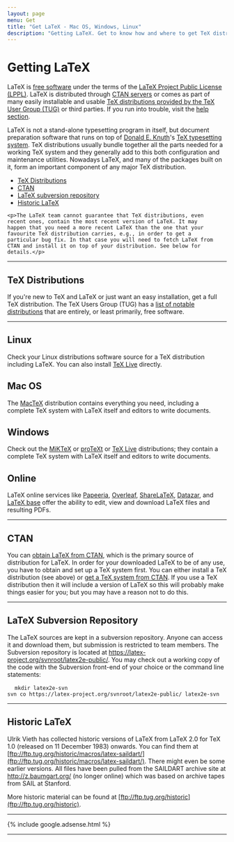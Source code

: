 ```yaml
---
layout: page
menu: Get
title: "Get LaTeX - Mac OS, Windows, Linux"
description: "Getting LaTeX. Get to know how and where to get TeX distributions for Linux, Mac OS, and Windows containing LaTeX and obtaining LaTeX."
---
```


# Getting LaTeX

<div class="row">
  <div class="col cell1of2">
    <p>LaTeX is <a href="http://www.debian.org/intro/free">free
    software</a> under the terms of
    the <a href="{{site.baseurl}}/lppl/">LaTeX Project Public License
    (LPPL)</a>. LaTeX is distributed through <a href="#ctan">CTAN
    servers</a> or comes as part of many easily installable and
    usable <a href="http://www.tug.org/interest.html#free">TeX
    distributions provided by the TeX User Group (TUG)</a> or third
    parties. If you run into trouble, visit
    the <a href="{{site.baseurl}}/help/">help section</a>.</p>
    <p>LaTeX is not a stand-alone typesetting program in itself, but
    document preparation software that runs on top
    of <a href="https://en.wikipedia.org/wiki/Donald_Knuth">Donald
    E. Knuth</a>'s <a href="https://en.wikipedia.org/wiki/TeX">TeX
    typesetting system</a>. TeX distributions usually bundle together
    all the parts needed for a working TeX system and they generally
    add to this both configuration and maintenance utilities. Nowadays
    LaTeX, and many of the packages built on it, form an important
    component of any major TeX distribution.</p>
  </div>
  <div class="col cell1of2">
    <ul class="toc">
      <li><a href="#distributions">TeX Distributions</a></li>
      <li><a href="#ctan">CTAN</a></li>
      <li><a href="#svn">LaTeX subversion repository</a></li>
      <li><a href="#historic">Historic LaTeX</a></li>
    </ul>

    <p>The LaTeX team cannot guarantee that TeX distributions, even
    recent ones, contain the most recent version of LaTeX. It may
    happen that you need a more recent LaTeX than the one that your
    favourite TeX distribution carries, e.g., in order to get a
    particular bug fix. In that case you will need to fetch LaTeX from
    CTAN and install it on top of your distribution. See below for
    details.</p>
  </div>
</div>

***


## TeX Distributions

If you're new to TeX and LaTeX or just want an easy installation, get
a full TeX distribution. The TeX Users Group (TUG) has a
  [list of notable distributions](http://www.tug.org/interest.html#free)
that are entirely, or least primarily, free software.

***

<div class="row">
  <div class="col cell1of4">
    <h2><span class="fa fa-linux"></span> Linux</h2>
    <p>Check your Linux distributions software source for a TeX
    distribution including LaTeX. You can also
    install <a href="http://www.tug.org/texlive">TeX Live</a>
    directly.</p>
  </div>
  <div class="col cell1of4">
    <h2><span class="fa fa-apple"></span> Mac OS</h2>
    <p>The <a href="http://www.tug.org/mactex/">MacTeX</a>
    distribution contains everything you need, including a complete
    TeX system with LaTeX itself and editors to write documents.</p>
  </div>
  <div class="col cell1of4">
    <h2><span class="fa fa-windows"></span> Windows</h2>
    <p>Check out the <a href="http://miktex.org/">MiKTeX</a>
    or <a href="http://www.tug.org/protext/">proTeXt</a>
    or <a href="http://www.tug.org/texlive">TeX Live</a>
    distributions; they contain a complete TeX system with LaTeX
    itself and editors to write documents.</p>
  </div>
  <div class="col cell1of4">
    <h2><span class="fa fa-globe"></span> Online</h2>
    <p>LaTeX online services
      like <a href="http://papeeria.com">Papeeria</a>,
      <a href="https://www.overleaf.com/">Overleaf</a>,
      <a href="https://www.sharelatex.com/">ShareLaTeX</a>,
      <a href="https://www.datazar.com/">Datazar</a>,
    and <a href="https://latexbase.com/">LaTeX base</a> offer the
    ability to edit, view and download LaTeX files and resulting
    PDFs.</p>
  </div>
</div>

***


## CTAN

You can [obtain LaTeX from <abbr title="Comprehensive TeX Archive
Network">CTAN</abbr>](https://www.ctan.org/pkg/latex), which is the
primary source of distribution for LaTeX. In order for your downloaded
LaTeX to be of any use, you have to obtain and set up a TeX system
first. You can either install a TeX distribution (see above) or [get a
TeX system from <abbr title="Comprehensive TeX Archive
Network">CTAN</abbr>](https://www.ctan.org/tex-archive/systems).  If
you use a TeX distribution then it will include a version of LaTeX so
this will probably make things easier for you; but you may have a
reason not to do this.

<hr>

## LaTeX Subversion Repository

The LaTeX sources are kept in a subversion repository. Anyone can
access it and download them, but submission is restricted to team
members. The Subversion repository is located
at <a href="https://latex-project.org/svnroot/latex2e-public/">https://latex-project.org/svnroot/latex2e-public/</a>. You
may check out a working copy of the code with the Subversion front-end
of your choice or the command line statements:

<pre>
  <code>mkdir latex2e-svn<br>svn co https://latex-project.org/svnroot/latex2e-public/ latex2e-svn</code>
</pre>
<hr>


## Historic LaTeX

Ulrik Vieth has collected historic versions of LaTeX from LaTeX 2.0
for TeX 1.0 (released on 11 December 1983) onwards. You can find them
at
[ftp://ftp.tug.org/historic/macros/latex-saildart/](ftp://ftp.tug.org/historic/macros/latex-saildart/).
There might even be some earlier versions. All files have been pulled
from the SAILDART archive site at http://z.baumgart.org/ (no longer
online) which was based on archive tapes from SAIL at Stanford.

More historic material can be found at [ftp://ftp.tug.org/historic](ftp://ftp.tug.org/historic).

<hr>
<div class="row">{% include google.adsense.html %}</div><hr> 
